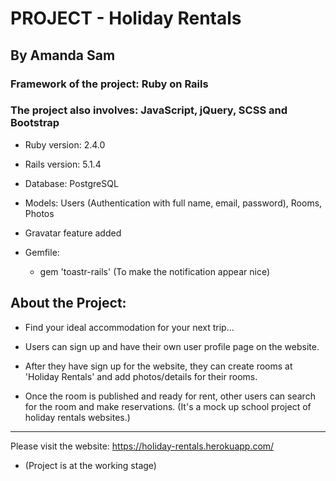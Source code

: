 # PROJECT - Holiday Rentals

## By Amanda Sam

### Framework of the project: Ruby on Rails

### The project also involves: JavaScript, jQuery, SCSS and Bootstrap

* Ruby version: 2.4.0

* Rails version: 5.1.4

* Database: PostgreSQL

* Models: Users (Authentication with full name, email, password), Rooms, Photos

* Gravatar feature added

* Gemfile:
  - gem 'toastr-rails' (To make the notification appear nice)

## About the Project:

* Find your ideal accommodation for your next trip...

- Users can sign up and have their own user profile page on the website.

- After they have sign up for the website, they can create rooms at 'Holiday Rentals' and add photos/details for their rooms.

- Once the room is published and ready for rent, other users can search for the room and make reservations. (It's a mock up school project of holiday rentals websites.)

-------------------------------------------

Please visit the website:
https://holiday-rentals.herokuapp.com/

- (Project is at the working stage)
